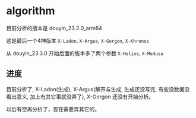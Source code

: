 # algorithm

目前分析的版本是 douyin_23.2.0_arm64

这是最后一个4神版本 `X-Ladon`, `X-Argus`, `X-Gorgon`, `X-Khronos`

从 douyin_23.3.0 开始后面的版本多了两个参数 `X-Helios`, `X-Medusa`



## 进度

目前分析了, X-Ladon(生成), X-Argus(解开与生成, 生成还没写完, 有些没数据没看出意义, 加上有其它事就没弄了), X-Gorgon 还没有开始分析。

以后有空再分析了，现在需要弄其它的。

